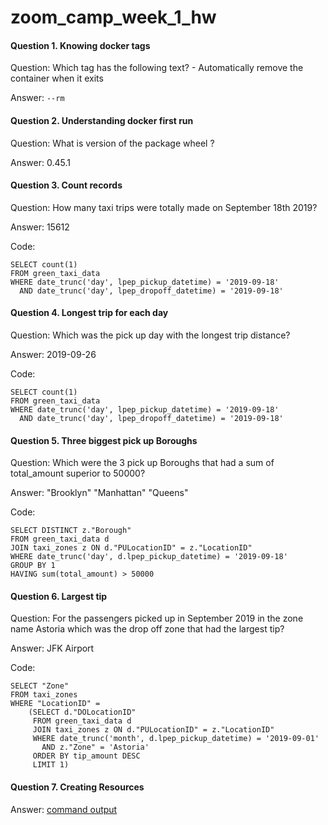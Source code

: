 # zoom_camp_week_1_hw

#### Question 1. Knowing docker tags
Question: Which tag has the following text? - Automatically remove the container when it exits

Answer: `--rm`

#### Question 2. Understanding docker first run
Question: What is version of the package wheel ?

Answer: 0.45.1

#### Question 3. Count records
Question: How many taxi trips were totally made on September 18th 2019?

Answer: 15612

Code: 
```
SELECT count(1)
FROM green_taxi_data
WHERE date_trunc('day', lpep_pickup_datetime) = '2019-09-18'
  AND date_trunc('day', lpep_dropoff_datetime) = '2019-09-18'
```
#### Question 4. Longest trip for each day
Question: Which was the pick up day with the longest trip distance?

Answer: 2019-09-26

Code: 
```
SELECT count(1)
FROM green_taxi_data
WHERE date_trunc('day', lpep_pickup_datetime) = '2019-09-18'
  AND date_trunc('day', lpep_dropoff_datetime) = '2019-09-18'
```

#### Question 5. Three biggest pick up Boroughs
Question: Which were the 3 pick up Boroughs that had a sum of total_amount superior to 50000?

Answer: "Brooklyn" "Manhattan" "Queens"

Code: 
```
SELECT DISTINCT z."Borough"
FROM green_taxi_data d
JOIN taxi_zones z ON d."PULocationID" = z."LocationID"
WHERE date_trunc('day', d.lpep_pickup_datetime) = '2019-09-18'
GROUP BY 1
HAVING sum(total_amount) > 50000
```

#### Question 6. Largest tip
Question: For the passengers picked up in September 2019 in the zone name Astoria which was the drop off zone that had the largest tip?

Answer: JFK Airport

Code: 
```
SELECT "Zone"
FROM taxi_zones
WHERE "LocationID" =
    (SELECT d."DOLocationID"
     FROM green_taxi_data d
     JOIN taxi_zones z ON d."PULocationID" = z."LocationID"
     WHERE date_trunc('month', d.lpep_pickup_datetime) = '2019-09-01'
       AND z."Zone" = 'Astoria'
     ORDER BY tip_amount DESC
     LIMIT 1)
```

#### Question 7. Creating Resources
Answer: [command output](terraform_output.txt)